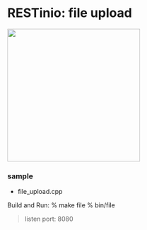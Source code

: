 RESTinio:  file upload
===============

<image src="https://raw.githubusercontent.com/ohwada/MAC_cpp_Samples/master/RESTinio/screenshots/file_upload.png" width="300" /> 


### sample
- file_upload.cpp

Build and Run:
% make file
% bin/file
> listen port: 8080
